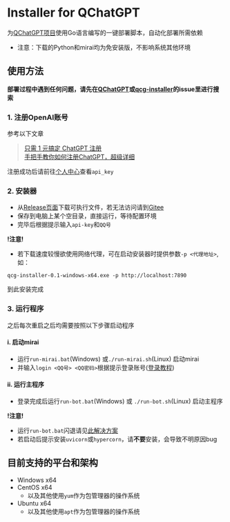 # Installer for QChatGPT

为[QChatGPT项目](https://github.com/RockChinQ/QChatGPT)使用Go语言编写的一键部署脚本，自动化部署所需依赖  

- 注意：下载的Python和mirai均为免安装版，不影响系统其他环境

## 使用方法

**部署过程中遇到任何问题，请先在[QChatGPT](https://github.com/RockChinQ/QChatGPT/issues)或[qcg-installer](https://github.com/RockChinQ/qcg-installer/issues)的issue里进行搜索**

### 1. 注册OpenAI账号

参考以下文章

> [只需 1 元搞定 ChatGPT 注册](https://zhuanlan.zhihu.com/p/589470082)  
> [手把手教你如何注册ChatGPT，超级详细](https://guxiaobei.com/51461)

注册成功后请前往[个人中心](https://beta.openai.com/account/api-keys)查看`api_key`  

### 2. 安装器

- 从[Release页面](https://github.com/RockChinQ/qcg-installer/releases/latest)下载可执行文件，若无法访问请到[Gitee](https://gitee.com/RockChin/qcg-installer/releases/latest)   
- 保存到电脑上某个空目录，直接运行，等待配置环境
- 完毕后根据提示输入`api-key`和`QQ号`  

**!注意!**
- 若下载速度较慢欲使用网络代理，可在启动安装器时提供参数`-p <代理地址>`,如：
```
qcg-installer-0.1-windows-x64.exe -p http://localhost:7890
```

到此安装完成

### 3. 运行程序

之后每次重启之后均需要按照以下步骤启动程序

#### i. 启动mirai
- 运行`run-mirai.bat`(Windows) 或`./run-mirai.sh`(Linux) 启动mirai
- 并输入`login <QQ号> <QQ密码>`根据提示登录账号([登录教程](https://yiri-mirai.wybxc.cc/tutorials/01/configuration#4-%E7%99%BB%E5%BD%95-qq))

#### ii. 运行主程序

- 登录完成后运行`run-bot.bat`(Windows) 或 `./run-bot.sh`(Linux) 启动主程序  

**!注意!**

- 运行`run-bot.bat`闪退请见[此解决方案](https://github.com/RockChinQ/qcg-installer/issues/2)
- 若启动后提示安装`uvicorn`或`hypercorn`，请**不要**安装，会导致不明原因bug

## 目前支持的平台和架构

- Windows x64
- CentOS x64
    - 以及其他使用`yum`作为包管理器的操作系统
- Ubuntu x64
    - 以及其他使用`apt`作为包管理器的操作系统